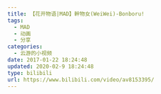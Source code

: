 ```yaml
---
title: 【花开物语|MAD】幹物女(WeiWei)-Bonboru!
tags:
  - MAD
  - 动画
  - 分享
categories:
  - 云游的小视频
date: 2017-01-22 18:24:48
updated: 2020-02-9 18:24:48
type: bilibili
url: https://www.bilibili.com/video/av8153395/
---
```

